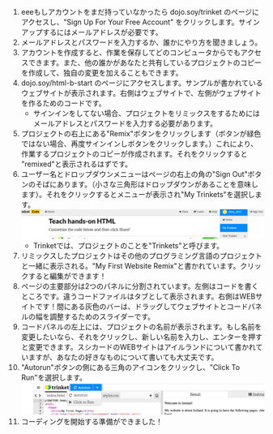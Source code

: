 1. eeeもしアカウントをまだ持っていなかったら dojo.soy/trinket のページにアクセスし、"Sign Up For Your Free Account" をクリックします。サインアップするにはメールアドレスが必要です。
2. メールアドレスとパスワードを入力するか、誰かにやり方を聞きましょう。
3. アカウントを作成すると、作業を保存してどのコンピュータからでもアクセスできます。また、他の誰かがあなたと共有しているプロジェクトのコピーを作成して、独自の変更を加えることもできます。
4. dojo.soy/html-b-start のページにアクセスします。サンプルが書かれているウェブサイトが表示されます。右側はウェブサイトで、左側がウェブサイトを作るためのコードです。
   * サインインをしてない場合、プロジェクトをリミックスをするためにはメールアドレスとパスワードを入力する必要があります。
5. プロジェクトの右上にある"Remix"ボタンをクリックします（ボタンが緑色ではない場合、再度サインインしボタンをクリックします。）これにより、作業するプロジェクトのコピーが作成されます。それをクリックすると "remixed"と表示されるはずです。
6. ユーザー名とドロップダウンメニューはページの右上の角の"Sign Out"ボタンのそばにあります。（小さな三角形はドロップダウンがあることを意味します）。それをクリックするとメニューが表示され"My Trinkets"を選択します。![](/jp/assets/MyTrinketsMenuWide.png)
   * Trinketでは、プロジェクトのことを"Trinkets"と呼びます。
7. リミックスしたプロジェクトはその他のプログラミング言語のプロジェクトと一緒に表示される。"My First Website Remix"と書かれています。クリックすると編集ができます！
8. ページの主要部分は2つのパネルに分割されています。左側はコードを書くところです。違うコードファイルはタブとして表示されます。右側はWEBサイトです！間にある灰色のバーは、ドラッグしてウェブサイトとコードパネルの幅を調整するためのスライダーです。
9. コードパネルの左上には、プロジェクトの名前が表示されます。もし名前を変更したいなら、それをクリックし、新しい名前を入力し、エンターを押すと変更できます。スシカードのWEBサイトはアイルランドについて書かれていますが、あなたの好きなものについて書いても大丈夫です。
10. "Autorun"ボタンの側にある三角のアイコンをクリックし、"Click To Run"を選択します。![](/jp/assets/ClickToRunWide.png)
11. コーディングを開始する準備ができました！

